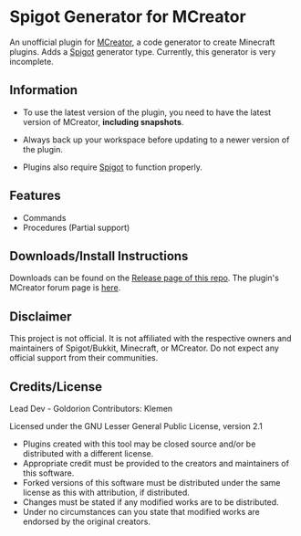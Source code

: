 # Spigot Generator for MCreator
An unofficial plugin for [MCreator](https://mcreator.net/), a code generator to create Minecraft plugins. Adds a [Spigot](https://www.spigotmc.org/) generator type. Currently, this generator is very incomplete.

## Information
- To use the latest version of the plugin, you need to have the latest version of MCreator, **including snapshots**.

- Always back up your workspace before updating to a newer version of the plugin.

- Plugins also require [Spigot](https://getbukkit.org/download/spigot) to function properly.

## Features
* Commands
* Procedures (Partial support)

## Downloads/Install Instructions
Downloads can be found on the [Release page of this repo](https://github.com/Goldorion/MCreatorSpigotGenerator/releases).
The plugin's MCreator forum page is [here](https://mcreator.net/forum/64143/spigot-generator-plugin).

## Disclaimer
This project is not official. It is not affiliated with the respective owners and maintainers of Spigot/Bukkit, Minecraft, or MCreator. Do not expect any official support from their communities.

## Credits/License

Lead Dev - Goldorion
Contributors: Klemen

Licensed under the GNU Lesser General Public License, version 2.1  
* Plugins created with this tool may be closed source and/or be distributed with a different license.
* Appropriate credit must be provided to the creators and maintainers of this software.
* Forked versions of this software must be distributed under the same license as this with attribution, if distributed.
* Changes must be stated if any modified works are to be distributed.
* Under no circumstances can you state that modified works are endorsed by the original creators.
